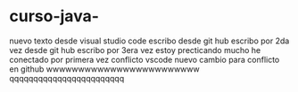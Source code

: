 # curso-java-

nuevo texto desde visual studio code
escribo desde git hub
escribo por 2da vez desde git hub
escribo por 3era vez
estoy precticando mucho
he conectado por primera vez
conflicto vscode
nuevo cambio para conflicto en github
wwwwwwwwwwwwwwwwwwwwwwww
qqqqqqqqqqqqqqqqqqqqqqqq
